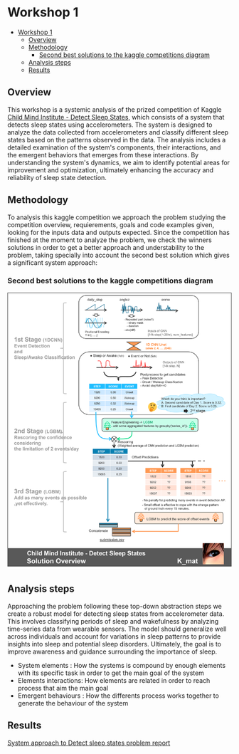 # Workshop 1

- [Workshop 1](#workshop-1)
  - [Overview](#overview)
  - [Methodology](#methodology)
    - [Second best solutions to the kaggle competitions diagram](#second-best-solutions-to-the-kaggle-competitions-diagram)
  - [Analysis steps](#analysis-steps)
  - [Results](#results)

## Overview

This workshop is a systemic analysis of the prized competition of Kaggle [Child Mind Institute - Detect Sleep States](https://www.kaggle.com/competitions/child-mind-institute-detect-sleep-states), which consists of a system that detects
sleep states using accelerometers. The system is designed to analyze the data collected from accelerometers and
classify different sleep states based on the patterns observed in the data. The analysis includes a detailed examination
of the system's components, their interactions, and the emergent behaviors that emerges from these interactions.
By understanding the system's dynamics, we aim to identify potential areas for improvement and optimization,
ultimately enhancing the accuracy and reliability of sleep state detection.

## Methodology

To analysis this kaggle competition we approach the problem studying the competition overview, requierements, goals and code
examples given, looking for the inputs data and outputs expected. Since the competition has finished at the moment to analyze the problem, we check the winners solutions in order to get a better approach and understability to the problem, taking specially into account the second best solution which gives a significant system approach:

### Second best solutions to the kaggle competitions diagram

![Second-best-solution](/Workshop/Workshop1/second-solution-diagram.png)

## Analysis steps

Approaching the problem following these top-down abstraction steps we create a robust model for detecting sleep states from accelerometer data. This involves classifying periods of sleep and wakefulness by analyzing time-series data from wearable sensors. The model should generalize well across individuals and account for variations in sleep patterns to provide insights into sleep and potential sleep disorders. Ultimately, the goal is to improve awareness and guidance surrounding the importance of sleep.

- System elements : How the systems is compound by enough elements with its specific task in order to get the main goal of the system
- Elements interactions: How elements are related in order to reach process that aim the main goal
- Emergent behaviours : How the differents process works together to generate the behaviour of the system

## Results

[System approach to Detect sleep states problem report](/Workshop/Workshop1/Workshop1.pdf)
